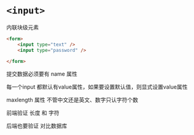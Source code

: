 # `<input>`

内联块级元素

```html
<form>
    <input type="text" />
    <input type="password" />
    
</form>
```

提交数据必须要有 name 属性

每一个input 都默认有value属性，如果要设置默认值，则显式设置value属性


maxlength 属性 不管中文还是英文、数字只认字符个数

前端验证 长度 和 字符

后端也要验证 对比数据库
